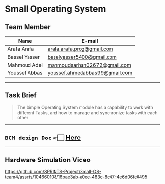 # Small Operating System


## Team Member

| Name | E-mail |
| ----------- | ----------- |
| Arafa Arafa | arafa.arafa.prog@gmail.com |
| Bassel Yasser | baselyasser5400@gmail.com |
| Mahmoud Adel | mahmoudsarhan02672@gmail.com|
| Youssef Abbas | youssef.ahmedabbas99@gmail.com|

------
## Task Brief 
>The Simple Operating System module has a capability to work with different Tasks, and how to manage and synchronize tasks with each other

---

## **`BCM design Doc`**  👉🏻  [Here](./design%20doc/Small%20OS%20Design.pdf)

---
## Hardware Simulation Video


https://github.com/SPRINTS-Project/Small-OS-team4/assets/104660108/16bae3ab-a0ee-483c-8c47-4e6d06fe0495


